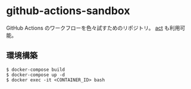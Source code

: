 # github-actions-sandbox

GitHub Actions のワークフローを色々試すためのリポジトリ。 [act](https://github.com/nektos/act) も利用可能。

## 環境構築

```
$ docker-compose build
$ docker-compose up -d
$ docker exec -it <CONTAINER_ID> bash
```

